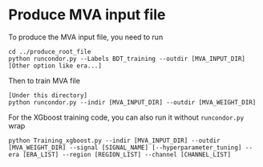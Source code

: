 # Produce MVA input file
To produce the MVA input file, you need to run
```
cd ../produce_root_file
python runcondor.py --Labels BDT_training --outdir [MVA_INPUT_DIR] [Other option like era...]
```
Then to train MVA file
```
[Under this directory]
python runcondor.py --indir [MVA_INPUT_DIR] --outdir [MVA_WEIGHT_DIR]
```
For the XGboost training code, you can also run it without `runcondor.py` wrap
```
python Training_xgboost.py --indir [MVA_INPUT_DIR] --outdir [MVA_WEIGHT_DIR] --signal [SIGNAL_NAME] [--hyperparameter_tuning] --era [ERA_LIST] --region [REGION_LIST] --channel [CHANNEL_LIST]
```
